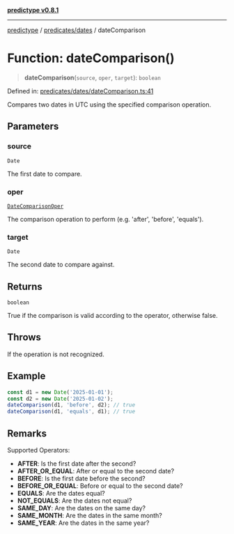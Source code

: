 [**predictype v0.8.1**](../../../README.md)

***

[predictype](../../../modules.md) / [predicates/dates](../README.md) / dateComparison

# Function: dateComparison()

> **dateComparison**(`source`, `oper`, `target`): `boolean`

Defined in: [predicates/dates/dateComparison.ts:41](https://github.com/maduhaime/predictype/blob/2310adbaccb6fbc00cdab8e345e79bd5b09e40f5/src/predicates/dates/dateComparison.ts#L41)

Compares two dates in UTC using the specified comparison operation.

## Parameters

### source

`Date`

The first date to compare.

### oper

[`DateComparisonOper`](../../../dates/enums/type-aliases/DateComparisonOper.md)

The comparison operation to perform (e.g. 'after', 'before', 'equals').

### target

`Date`

The second date to compare against.

## Returns

`boolean`

True if the comparison is valid according to the operator, otherwise false.

## Throws

If the operation is not recognized.

## Example

```ts
const d1 = new Date('2025-01-01');
const d2 = new Date('2025-01-02');
dateComparison(d1, 'before', d2); // true
dateComparison(d1, 'equals', d1); // true
```

## Remarks

Supported Operators:
- **AFTER**: Is the first date after the second?
- **AFTER_OR_EQUAL**: After or equal to the second date?
- **BEFORE**: Is the first date before the second?
- **BEFORE_OR_EQUAL**: Before or equal to the second date?
- **EQUALS**: Are the dates equal?
- **NOT_EQUALS**: Are the dates not equal?
- **SAME_DAY**: Are the dates on the same day?
- **SAME_MONTH**: Are the dates in the same month?
- **SAME_YEAR**: Are the dates in the same year?
